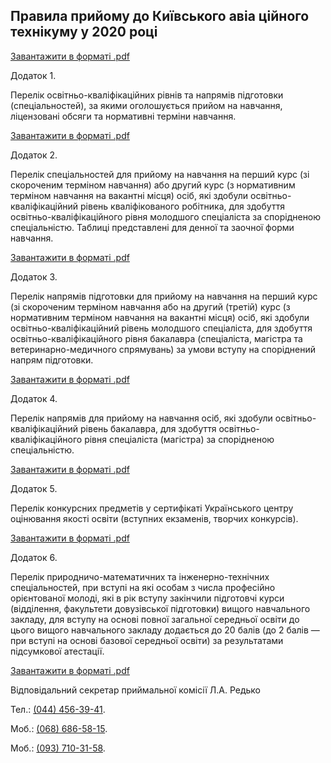 ## Правила прийому до Київського авіа ційного технікуму у 2020 році

[Завантажити в форматі .pdf](/pdf_files/PravilaPriema2020.pdf)

Додаток 1.

Перелік освітньо-кваліфікаційних рівнів та напрямів підготовки (спеціальностей), за якими оголошується прийом на навчання, ліцензовані обсяги та нормативні терміни навчання.

[Завантажити в форматі .pdf](/pdf_files/d1.pdf)

Додаток 2.

Перелік спеціальностей для прийому на навчання на перший курс (зі скороченим терміном навчання) або другий курс (з нормативним терміном навчання на вакантні місця) осіб, які здобули освітньо-кваліфікаційний рівень кваліфікованого робітника, для здобуття освітньо-кваліфікаційного рівня молодшого спеціаліста за спорідненою спеціальністю.
Таблиці представлені для денної та заочної форми навчання.

[Завантажити в форматі .pdf](/pdf_files/d2.pdf)

Додаток 3.

Перелік напрямів підготовки для прийому на навчання на перший курс (зі скороченим терміном навчання або на другий (третій) курс (з нормативним терміном навчання на вакантні місця) осіб, які здобули освітньо-кваліфікаційний рівень молодшого спеціаліста, для здобуття освітньо-кваліфікаційного рівня бакалавра (спеціаліста, магістра та ветеринарно-медичного спрямувань) за умови вступу на споріднений напрям підготовки.

[Завантажити в форматі .pdf](/pdf_files/d3.pdf)

Додаток 4.

Перелік напрямів для прийому на навчання осіб, які здобули освітньо-кваліфікаційний рівень бакалавра, для здобуття освітньо-кваліфікаційного рівня спеціаліста (магістра) за спорідненою спеціальністю.

[Завантажити в форматі .pdf](/pdf_files/d4.pdf)

Додаток 5.

Перелік конкурсних предметів у сертифікаті Українського центру оцінювання якості освіти (вступних екзаменів, творчих конкурсів).

[Завантажити в форматі .pdf](/pdf_files/d5.pdf) 

Додаток 6.

Перелік природничо-математичних та інженерно-технічних спеціальностей, при вступі на які особам з числа професійно орієнтованої молоді, які в рік вступу закінчили підготовчі курси (відділення, факультети довузівської підготовки) вищого навчального закладу, для вступу на основі повної загальної середньої освіти до цього вищого навчального закладу додається до 20 балів (до 2 балів — при вступі на основі базової середньої освіти) за результатами підсумкової атестації.

[Завантажити в форматі .pdf](/pdf_files/d6.pdf)

Відповідальний секретар приймальної комісії Л.А. Редько

Тел.: <a href="tel:+360444563941">(044) 456-39-41</a>.

Моб.: <a href="tel:+360686865815">(068) 686-58-15</a>.

Моб.: <a href="tel:+360937103158">(093) 710-31-58</a>.
